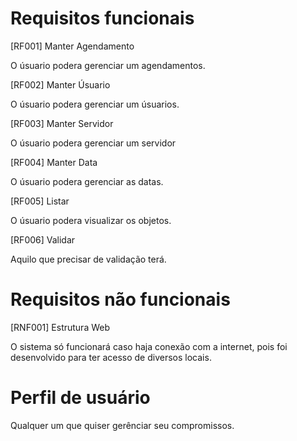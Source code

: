 # Requisitos funcionais 
[RF001] Manter Agendamento

O úsuario podera gerenciar um agendamentos.

[RF002] Manter Úsuario

O úsuario podera gerenciar um úsuarios.

[RF003] Manter Servidor

O úsuario podera gerenciar um servidor

[RF004] Manter Data

O úsuario podera gerenciar as datas.

[RF005] Listar

O úsuario podera visualizar os objetos.

[RF006] Validar 

Aquilo que precisar de validação terá.

# Requisitos não funcionais
[RNF001] Estrutura Web
 
 O sistema só funcionará caso haja conexão com a internet, pois foi   desenvolvido para ter acesso de diversos locais. 

# Perfil de usuário

Qualquer um que quiser gerênciar seu compromissos.